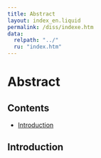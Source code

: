 ```yaml
---
title: Abstract
layout: index_en.liquid
permalink: /diss/indexe.htm
data:
  relpath: "../"
  ru: "index.htm"
---
```

# Abstract

<h2>Contents</h2>
<ul class=content>
  <li class=ct1><a href="#p0">Introduction</a>
</ul>

<a name=p0></a>
<h2>Introduction</h2>
